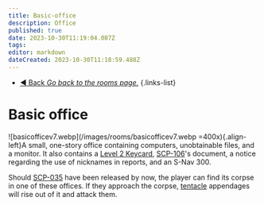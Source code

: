 ```yaml
---
title: Basic-office
description: Office
published: true
date: 2023-10-30T11:19:04.087Z
tags: 
editor: markdown
dateCreated: 2023-10-30T11:18:59.488Z
---
```


- [:arrow_backward: Back *Go back to the rooms page.*](/en/game/rooms#zones)
{.links-list}
# Basic office
![basicofficev7.webp](/images/rooms/basicofficev7.webp =400x){.align-left}A small, one-story office containing computers, unobtainable files, and a monitor. It also contains a [Level 2 Keycard](/en/game/items/Keycards#level-2-keycard), [SCP-106](/en/game/scps/106)'s document, a notice regarding the use of nicknames in reports, and an S-Nav 300.

Should [SCP-035](/en/game/scps/035) have been released by now, the player can find its corpse in one of these offices. If they approach the corpse, [tentacle](/en/game/scps/035) appendages will rise out of it and attack them.
